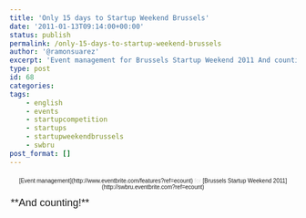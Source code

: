 ```yaml
---
title: 'Only 15 days to Startup Weekend Brussels'
date: '2011-01-13T09:14:00+00:00'
status: publish
permalink: /only-15-days-to-startup-weekend-brussels
author: '@ramonsuarez'
excerpt: 'Event management for Brussels Startup Weekend 2011 And counting!'
type: post
id: 68
categories:
tags:
    - english
    - events
    - startupcompetition
    - startups
    - startupweekendbrussels
    - swbru
post_format: []
---
```

<div style="text-align:center;"><div style="font-family:Helvetica, Arial;font-size:10px;margin:2px;padding:5px 0;">[Event management](http://www.eventbrite.com/features?ref=ecount)<span style="color:#ddd;"> for </span>[Brussels Startup Weekend 2011](http://swbru.eventbrite.com?ref=ecount)</div></div><div style="font-family:Helvetica, Arial;font-size:10px;margin:2px;padding:5px 0;"><span style="font-size:large;">**And counting!** </span></div>